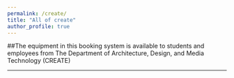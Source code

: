 ```yaml
---
permalink: /create/
title: "All of create"
author_profile: true
---
```

##The equipment in this booking system is available to students and employees from The Department of Architecture, Design, and Media Technology (CREATE)

---

